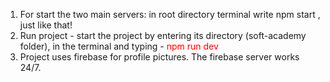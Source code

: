 



1. For start the two main servers: in root directory terminal write npm start , just like that!
2. Run project - start the project by entering its directory (soft-academy folder), 
  in the terminal and typing -  <span style="color:red;">npm run dev</span>
3. Project uses firebase for profile pictures. The firebase server works 24/7.